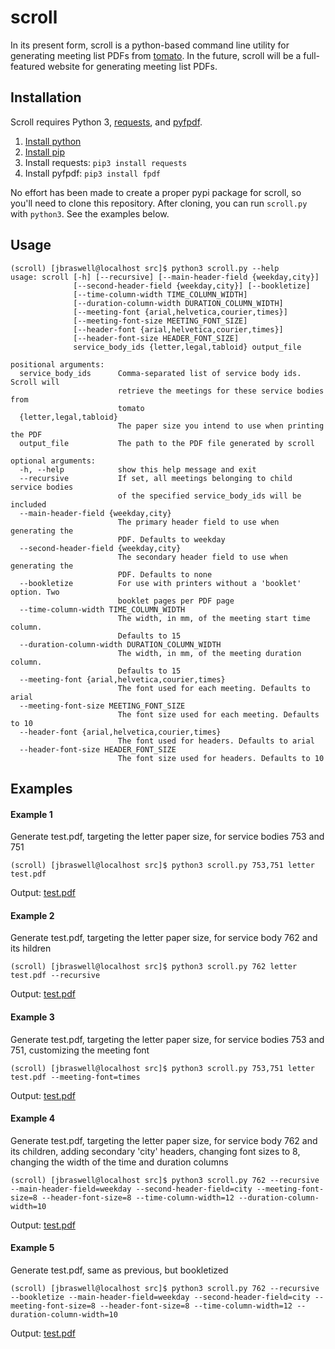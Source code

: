 # scroll
In its present form, scroll is a python-based command line utility for generating meeting list PDFs from [tomato](https://github.com/jbraswell/tomato). In the future, scroll will be a full-featured website for generating meeting list PDFs.

## Installation
Scroll requires Python 3, [requests](http://docs.python-requests.org/en/master/), and [pyfpdf](https://github.com/reingart/pyfpdf).

1. [Install python](https://www.python.org/downloads/)
2. [Install pip](https://pip.pypa.io/en/stable/installing/)
3. Install requests: `pip3 install requests`
4. Install pyfpdf: `pip3 install fpdf`

No effort has been made to create a proper pypi package for scroll, so you'll need to clone this repository. After cloning, you can run `scroll.py` with `python3`. See the examples below.
 
## Usage
```
(scroll) [jbraswell@localhost src]$ python3 scroll.py --help
usage: scroll [-h] [--recursive] [--main-header-field {weekday,city}]
              [--second-header-field {weekday,city}] [--bookletize]
              [--time-column-width TIME_COLUMN_WIDTH]
              [--duration-column-width DURATION_COLUMN_WIDTH]
              [--meeting-font {arial,helvetica,courier,times}]
              [--meeting-font-size MEETING_FONT_SIZE]
              [--header-font {arial,helvetica,courier,times}]
              [--header-font-size HEADER_FONT_SIZE]
              service_body_ids {letter,legal,tabloid} output_file

positional arguments:
  service_body_ids      Comma-separated list of service body ids. Scroll will
                        retrieve the meetings for these service bodies from
                        tomato
  {letter,legal,tabloid}
                        The paper size you intend to use when printing the PDF
  output_file           The path to the PDF file generated by scroll

optional arguments:
  -h, --help            show this help message and exit
  --recursive           If set, all meetings belonging to child service bodies
                        of the specified service_body_ids will be included
  --main-header-field {weekday,city}
                        The primary header field to use when generating the
                        PDF. Defaults to weekday
  --second-header-field {weekday,city}
                        The secondary header field to use when generating the
                        PDF. Defaults to none
  --bookletize          For use with printers without a 'booklet' option. Two
                        booklet pages per PDF page
  --time-column-width TIME_COLUMN_WIDTH
                        The width, in mm, of the meeting start time column.
                        Defaults to 15
  --duration-column-width DURATION_COLUMN_WIDTH
                        The width, in mm, of the meeting duration column.
                        Defaults to 15
  --meeting-font {arial,helvetica,courier,times}
                        The font used for each meeting. Defaults to arial
  --meeting-font-size MEETING_FONT_SIZE
                        The font size used for each meeting. Defaults to 10
  --header-font {arial,helvetica,courier,times}
                        The font used for headers. Defaults to arial
  --header-font-size HEADER_FONT_SIZE
                        The font size used for headers. Defaults to 10
```

## Examples
#### Example 1
Generate test.pdf, targeting the letter paper size, for service bodies 753 and 751
```
(scroll) [jbraswell@localhost src]$ python3 scroll.py 753,751 letter test.pdf
```
Output: [test.pdf](https://github.com/jbraswell/scroll/raw/master/example_1.pdf)

#### Example 2
Generate test.pdf, targeting the letter paper size, for service body 762 and its hildren
```
(scroll) [jbraswell@localhost src]$ python3 scroll.py 762 letter test.pdf --recursive
```
Output: [test.pdf](https://github.com/jbraswell/scroll/raw/master/example_2.pdf)

#### Example 3
Generate test.pdf, targeting the letter paper size, for service bodies 753 and 751, customizing the meeting font
```
(scroll) [jbraswell@localhost src]$ python3 scroll.py 753,751 letter test.pdf --meeting-font=times
```
Output: [test.pdf](https://github.com/jbraswell/scroll/raw/master/example_3.pdf)

#### Example 4
Generate test.pdf, targeting the letter paper size, for service body 762 and its children, adding secondary 'city' headers, changing font sizes to 8, changing the width of the time and duration columns
```
(scroll) [jbraswell@localhost src]$ python3 scroll.py 762 --recursive --main-header-field=weekday --second-header-field=city --meeting-font-size=8 --header-font-size=8 --time-column-width=12 --duration-column-width=10
```
Output: [test.pdf](https://github.com/jbraswell/scroll/raw/master/example_4.pdf)

#### Example 5
Generate test.pdf, same as previous, but bookletized
```
(scroll) [jbraswell@localhost src]$ python3 scroll.py 762 --recursive --bookletize --main-header-field=weekday --second-header-field=city --meeting-font-size=8 --header-font-size=8 --time-column-width=12 --duration-column-width=10
```
Output: [test.pdf](https://github.com/jbraswell/scroll/raw/master/example_5.pdf)